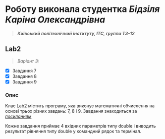 # Роботу виконала студентка ***Бідзіля Каріна Олександрівна***
> ***Київський політехнічний інституту, ІТС, группа ТЗ-12***

## Lab2
> *Варіант 3:*
- [x] Завдання 7
- [x] Завдання 8
- [x] Завдання 9
### Опис
Клас Lab2 містить програму, яка виконує математичні обчислення на основі трьох різних завдань: 7, 8 і 9.
Завдання знаходиться за *[посиланням](https://docs.google.com/document/d/1cXBG_Rrn3RhcQfThQbPZh-hUB0qAvCNf/edit)*

Кожне завдання приймає 4 вхідних параметрів типу double і виводить результат рівняння типу double у командний рядок та термінал.